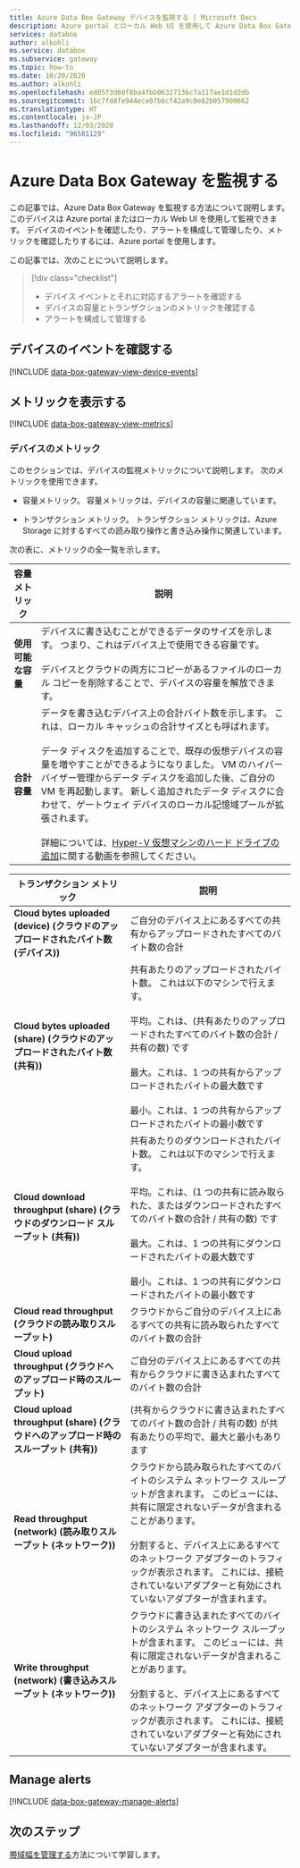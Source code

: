 ```yaml
---
title: Azure Data Box Gateway デバイスを監視する | Microsoft Docs
description: Azure portal とローカル Web UI を使用して Azure Data Box Gateway を監視する方法について説明します。
services: databox
author: alkohli
ms.service: databox
ms.subservice: gateway
ms.topic: how-to
ms.date: 10/20/2020
ms.author: alkohli
ms.openlocfilehash: ed05f3d60f8ba4fbb06327136c7a117ae1d1d2db
ms.sourcegitcommit: 16c7fd8fe944ece07b6cf42a9c0e82b057900662
ms.translationtype: HT
ms.contentlocale: ja-JP
ms.lasthandoff: 12/03/2020
ms.locfileid: "96581129"
---
```

# <a name="monitor-your-azure-data-box-gateway"></a>Azure Data Box Gateway を監視する

この記事では、Azure Data Box Gateway を監視する方法について説明します。 このデバイスは Azure portal またはローカル Web UI を使用して監視できます。 デバイスのイベントを確認したり、アラートを構成して管理したり、メトリックを確認したりするには、Azure portal を使用します。

この記事では、次のことについて説明します。

> [!div class="checklist"]
>
> * デバイス イベントとそれに対応するアラートを確認する
> * デバイスの容量とトランザクションのメトリックを確認する
> * アラートを構成して管理する

## <a name="view-device-events"></a>デバイスのイベントを確認する

[!INCLUDE [data-box-gateway-view-device-events](../../includes/data-box-gateway-view-device-events.md)]

## <a name="view-metrics"></a>メトリックを表示する

[!INCLUDE [data-box-gateway-view-metrics](../../includes/data-box-gateway-view-metrics.md)]

### <a name="metrics-on-your-device"></a>デバイスのメトリック

このセクションでは、デバイスの監視メトリックについて説明します。 次のメトリックを使用できます。

* 容量メトリック。 容量メトリックは、デバイスの容量に関連しています。

* トランザクション メトリック。 トランザクション メトリックは、Azure Storage に対するすべての読み取り操作と書き込み操作に関連しています。

次の表に、メトリックの全一覧を示します。

|容量メトリック                     |説明  |
|-------------------------------------|-------------|
|**使用可能な容量**               | デバイスに書き込むことができるデータのサイズを示します。 つまり、これはデバイス上で使用できる容量です。 <br></br>デバイスとクラウドの両方にコピーがあるファイルのローカル コピーを削除することで、デバイスの容量を解放できます。        |
|**合計容量**                   | データを書き込むデバイス上の合計バイト数を示します。 これは、ローカル キャッシュの合計サイズとも呼ばれます。 <br></br> データ ディスクを追加することで、既存の仮想デバイスの容量を増やすことができるようになりました。 VM のハイパーバイザー管理からデータ ディスクを追加した後、ご自分の VM を再起動します。 新しく追加されたデータ ディスクに合わせて、ゲートウェイ デバイスのローカル記憶域プールが拡張されます。 <br></br>詳細については、[Hyper-V 仮想マシンのハード ドライブの追加](https://www.youtube.com/watch?v=EWdqUw9tTe4)に関する動画を参照してください。 |

|トランザクション メトリック              | 説明         |
|-------------------------------------|---------|
|**Cloud bytes uploaded (device) \(クラウドのアップロードされたバイト数 (デバイス)\)**    | ご自分のデバイス上にあるすべての共有からアップロードされたすべてのバイト数の合計        |
|**Cloud bytes uploaded (share) \(クラウドのアップロードされたバイト数 (共有)\)**     | 共有あたりのアップロードされたバイト数。 これは以下のマシンで行えます。 <br></br> 平均。これは、(共有あたりのアップロードされたすべてのバイト数の合計 / 共有の数) です  <br></br>最大。これは、1 つの共有からアップロードされたバイトの最大数です <br></br>最小。これは、1 つの共有からアップロードされたバイトの最小数です      |
|**Cloud download throughput (share) \(クラウドのダウンロード スループット (共有)\)**| 共有あたりのダウンロードされたバイト数。 これは以下のマシンで行えます。 <br></br> 平均。これは、(1 つの共有に読み取られた、またはダウンロードされたすべてのバイト数の合計 / 共有の数) です <br></br> 最大。これは、1 つの共有にダウンロードされたバイトの最大数です<br></br> 最小。これは、1 つの共有にダウンロードされたバイトの最小数です  |
|**Cloud read throughput \(クラウドの読み取りスループット\)**            | クラウドからご自分のデバイス上にあるすべての共有に読み取られたすべてのバイト数の合計     |
|**Cloud upload throughput \(クラウドへのアップロード時のスループット\)**          | ご自分のデバイス上にあるすべての共有からクラウドに書き込まれたすべてのバイト数の合計     |
|**Cloud upload throughput (share) \(クラウドへのアップロード時のスループット (共有)\)**  | (共有からクラウドに書き込まれたすべてのバイト数の合計 / 共有の数) が共有あたりの平均で、最大と最小もあります      |
|**Read throughput (network) \(読み取りスループット (ネットワーク)\)**           | クラウドから読み取られたすべてのバイトのシステム ネットワーク スループットが含まれます。 このビューには、共有に限定されないデータが含まれることがあります。 <br></br>分割すると、デバイス上にあるすべてのネットワーク アダプターのトラフィックが表示されます。 これには、接続されていないアダプターと有効にされていないアダプターが含まれます。      |
|**Write throughput (network) \(書き込みスループット (ネットワーク)\)**       | クラウドに書き込まれたすべてのバイトのシステム ネットワーク スループットが含まれます。 このビューには、共有に限定されないデータが含まれることがあります。 <br></br>分割すると、デバイス上にあるすべてのネットワーク アダプターのトラフィックが表示されます。 これには、接続されていないアダプターと有効にされていないアダプターが含まれます。          |

## <a name="manage-alerts"></a>Manage alerts

[!INCLUDE [data-box-gateway-manage-alerts](../../includes/data-box-gateway-manage-alerts.md)]

## <a name="next-steps"></a>次のステップ

[帯域幅を管理する](data-box-gateway-manage-bandwidth-schedules.md)方法について学習します。
